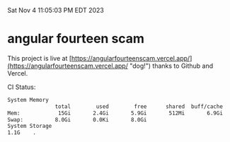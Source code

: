 Sat Nov  4 11:05:03 PM EDT 2023

# angular fourteen scam


This project is live at [https://angularfourteenscam.vercel.app/](https://angularfourteenscam.vercel.app/ "dog!") thanks to Github and Vercel.

CI Status: 

```bash
System Memory
               total        used        free      shared  buff/cache   available
Mem:            15Gi       2.4Gi       5.9Gi       512Mi       6.9Gi        11Gi
Swap:          8.0Gi       0.0Ki       8.0Gi
System Storage
1.1G	.
